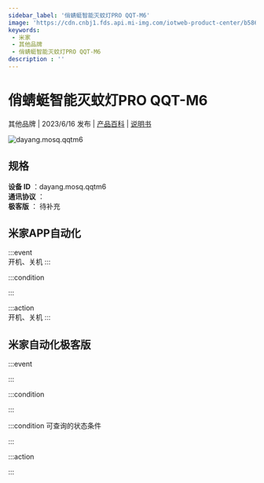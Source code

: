 ```yaml
---
sidebar_label: '俏蜻蜓智能灭蚊灯PRO QQT-M6'
image: 'https://cdn.cnbj1.fds.api.mi-img.com/iotweb-product-center/b58671c38b457e0882b1cb903f8ee7fe_1686029705006.png?GalaxyAccessKeyId=AKVGLQWBOVIRQ3XLEW&Expires=9223372036854775807&Signature=eNnCDP6lUmXSdrJE3MSA2oXC5os='
keywords: 
 - 米家
 - 其他品牌
 - 俏蜻蜓智能灭蚊灯PRO QQT-M6
description : ''
---
```

# 俏蜻蜓智能灭蚊灯PRO QQT-M6

其他品牌 | 2023/6/16 发布 | [产品百科](https://home.mi.com/webapp/content/baike/product/index.html?model=dayang.mosq.qqtm6/) | [说明书](https://home.mi.com/views/introduction.html?model=dayang.mosq.qqtm6&region=cn)

![dayang.mosq.qqtm6](https://cdn.cnbj1.fds.api.mi-img.com/iotweb-product-center/b58671c38b457e0882b1cb903f8ee7fe_1686029705006.png?GalaxyAccessKeyId=AKVGLQWBOVIRQ3XLEW&Expires=9223372036854775807&Signature=eNnCDP6lUmXSdrJE3MSA2oXC5os=)

## 规格  
> 
**设备 ID** ：dayang.mosq.qqtm6  
**通讯协议** ：  
**极客版**  ： 待补充 


## 米家APP自动化  

:::event  
开机、关机
:::

:::condition  

:::

:::action   
开机、关机
:::

## 米家自动化极客版  

:::event  

:::

:::condition  

:::

:::condition 可查询的状态条件  

:::

:::action  

:::

        
